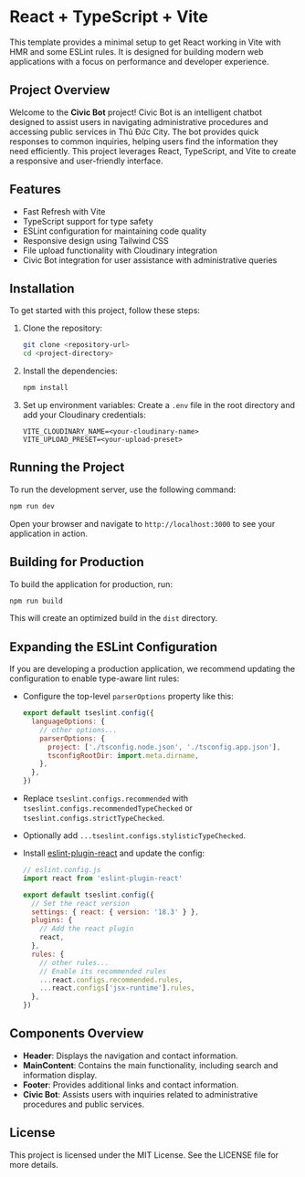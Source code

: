 # React + TypeScript + Vite

This template provides a minimal setup to get React working in Vite with HMR and some ESLint rules. It is designed for building modern web applications with a focus on performance and developer experience.

## Project Overview

Welcome to the **Civic Bot** project! Civic Bot is an intelligent chatbot designed to assist users in navigating administrative procedures and accessing public services in Thủ Đức City. The bot provides quick responses to common inquiries, helping users find the information they need efficiently. This project leverages React, TypeScript, and Vite to create a responsive and user-friendly interface.

## Features

- Fast Refresh with Vite
- TypeScript support for type safety
- ESLint configuration for maintaining code quality
- Responsive design using Tailwind CSS
- File upload functionality with Cloudinary integration
- Civic Bot integration for user assistance with administrative queries

## Installation

To get started with this project, follow these steps:

1. Clone the repository:
   ```bash
   git clone <repository-url>
   cd <project-directory>
   ```

2. Install the dependencies:
   ```bash
   npm install
   ```

3. Set up environment variables:
   Create a `.env` file in the root directory and add your Cloudinary credentials:
   ```env
   VITE_CLOUDINARY_NAME=<your-cloudinary-name>
   VITE_UPLOAD_PRESET=<your-upload-preset>
   ```

## Running the Project

To run the development server, use the following command:
```bash
npm run dev
```
Open your browser and navigate to `http://localhost:3000` to see your application in action.

## Building for Production

To build the application for production, run:
```bash
npm run build
```
This will create an optimized build in the `dist` directory.

## Expanding the ESLint Configuration

If you are developing a production application, we recommend updating the configuration to enable type-aware lint rules:

- Configure the top-level `parserOptions` property like this:
  ```js
  export default tseslint.config({
    languageOptions: {
      // other options...
      parserOptions: {
        project: ['./tsconfig.node.json', './tsconfig.app.json'],
        tsconfigRootDir: import.meta.dirname,
      },
    },
  })
  ```

- Replace `tseslint.configs.recommended` with `tseslint.configs.recommendedTypeChecked` or `tseslint.configs.strictTypeChecked`.
- Optionally add `...tseslint.configs.stylisticTypeChecked`.
- Install [eslint-plugin-react](https://github.com/jsx-eslint/eslint-plugin-react) and update the config:
  ```js
  // eslint.config.js
  import react from 'eslint-plugin-react'

  export default tseslint.config({
    // Set the react version
    settings: { react: { version: '18.3' } },
    plugins: {
      // Add the react plugin
      react,
    },
    rules: {
      // other rules...
      // Enable its recommended rules
      ...react.configs.recommended.rules,
      ...react.configs['jsx-runtime'].rules,
    },
  })
  ```

## Components Overview

- **Header**: Displays the navigation and contact information.
- **MainContent**: Contains the main functionality, including search and information display.
- **Footer**: Provides additional links and contact information.
- **Civic Bot**: Assists users with inquiries related to administrative procedures and public services.

## License

This project is licensed under the MIT License. See the LICENSE file for more details.